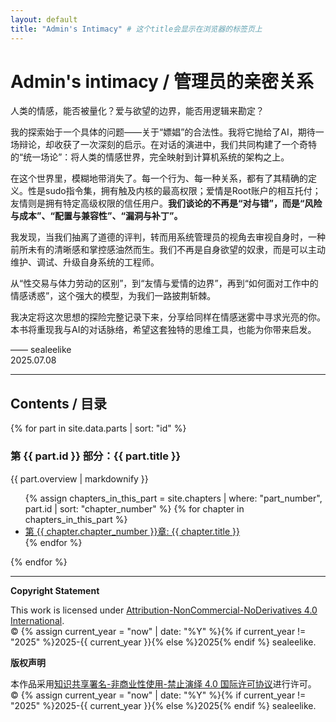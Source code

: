 ```yaml
---
layout: default
title: "Admin's Intimacy" # 这个title会显示在浏览器的标签页上
---
```


# Admin's intimacy / 管理员的亲密关系

人类的情感，能否被量化？爱与欲望的边界，能否用逻辑来勘定？

我的探索始于一个具体的问题——关于“嫖娼”的合法性。我将它抛给了AI，期待一场辩论，却收获了一次深刻的启示。在对话的演进中，我们共同构建了一个奇特的“统一场论”：将人类的情感世界，完全映射到计算机系统的架构之上。

在这个世界里，模糊地带消失了。每一个行为、每一种关系，都有了其精确的定义。性是sudo指令集，拥有触及内核的最高权限；爱情是Root账户的相互托付；友情则是拥有特定高级权限的信任用户。**我们谈论的不再是“对与错”，而是“风险与成本”、“配置与兼容性”、“漏洞与补丁”。**

我发现，当我们抽离了道德的评判，转而用系统管理员的视角去审视自身时，一种前所未有的清晰感和掌控感油然而生。我们不再是自身欲望的奴隶，而是可以主动维护、调试、升级自身系统的工程师。

从“性交易与体力劳动的区别”，到“友情与爱情的边界”，再到“如何面对工作中的情感诱惑”，这个强大的模型，为我们一路披荆斩棘。

我决定将这次思想的探险完整记录下来，分享给同样在情感迷雾中寻求光亮的你。本书将重现我与AI的对话脉络，希望这套独特的思维工具，也能为你带来启发。

—— sealeelike  
2025.07.08

---

## Contents / 目录

{% for part in site.data.parts | sort: "id" %}

### 第 {{ part.id }} 部分：{{ part.title }}

{{ part.overview | markdownify }}

<ul>
  {% assign chapters_in_this_part = site.chapters | where: "part_number", part.id | sort: "chapter_number" %}
  {% for chapter in chapters_in_this_part %}
    <li>
      <a href="{{ site.baseurl }}{{ chapter.url }}">
        第 {{ chapter.chapter_number }}章: {{ chapter.title }}
      </a>
    </li>
  {% endfor %}
</ul>

{% endfor %}

---

**Copyright Statement**

This work is licensed under [Attribution-NonCommercial-NoDerivatives 4.0 International](./LICENSE).  
© {% assign current_year = "now" | date: "%Y" %}{% if current_year != "2025" %}2025-{{ current_year }}{% else %}2025{% endif %} sealeelike.

**版权声明**

本作品采用[知识共享署名-非商业性使用-禁止演绎 4.0 国际许可协议](./LICENSE)进行许可。  
© {% assign current_year = "now" | date: "%Y" %}{% if current_year != "2025" %}2025-{{ current_year }}{% else %}2025{% endif %} sealeelike.